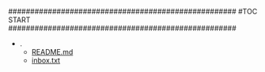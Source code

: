 



####################################################
#TOC START
####################################################
* .
    * [README.md](.\README.md)
    * [inbox.txt](.\inbox.txt)
